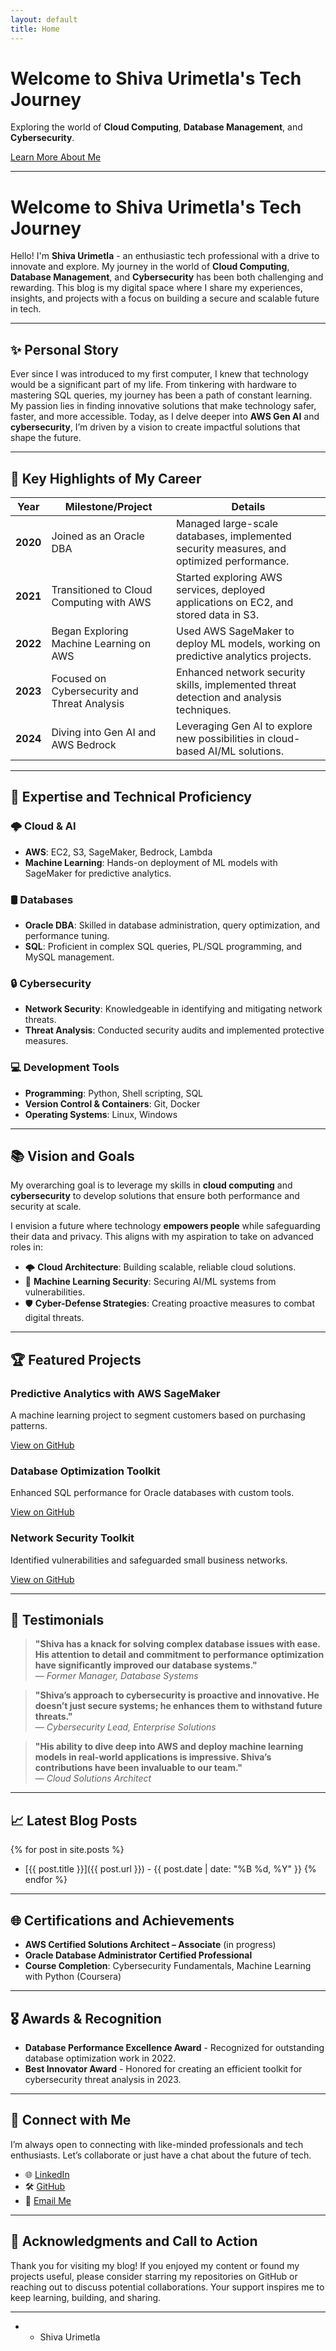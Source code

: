 ```yaml
---
layout: default
title: Home
---
```


<div class="hero-banner">
  <h1>Welcome to <span class="highlight">Shiva Urimetla's</span> Tech Journey</h1>
  <p>Exploring the world of <strong>Cloud Computing</strong>, <strong>Database Management</strong>, and <strong>Cybersecurity</strong>.</p>
  <a href="#about" class="hero-button">Learn More About Me</a>
</div>

---

# Welcome to Shiva Urimetla's Tech Journey

Hello! I'm **Shiva Urimetla** - an enthusiastic tech professional with a drive to innovate and explore. My journey in the world of **Cloud Computing**, **Database Management**, and **Cybersecurity** has been both challenging and rewarding. This blog is my digital space where I share my experiences, insights, and projects with a focus on building a secure and scalable future in tech.

---

## ✨ Personal Story

Ever since I was introduced to my first computer, I knew that technology would be a significant part of my life. From tinkering with hardware to mastering SQL queries, my journey has been a path of constant learning. My passion lies in finding innovative solutions that make technology safer, faster, and more accessible. Today, as I delve deeper into **AWS Gen AI** and **cybersecurity**, I’m driven by a vision to create impactful solutions that shape the future.

---

## 🌟 Key Highlights of My Career

| Year       | Milestone/Project                                           | Details                                                                                  |
|------------|-------------------------------------------------------------|------------------------------------------------------------------------------------------|
| **2020**   | Joined as an Oracle DBA                                     | Managed large-scale databases, implemented security measures, and optimized performance. |
| **2021**   | Transitioned to Cloud Computing with AWS                    | Started exploring AWS services, deployed applications on EC2, and stored data in S3.     |
| **2022**   | Began Exploring Machine Learning on AWS                     | Used AWS SageMaker to deploy ML models, working on predictive analytics projects.        |
| **2023**   | Focused on Cybersecurity and Threat Analysis                | Enhanced network security skills, implemented threat detection and analysis techniques.   |
| **2024**   | Diving into Gen AI and AWS Bedrock                          | Leveraging Gen AI to explore new possibilities in cloud-based AI/ML solutions.           |

---

## 🚀 Expertise and Technical Proficiency

<div class="expertise-grid">

  <div class="expertise-item">
    <h3>🌩️ Cloud & AI</h3>
    <ul>
      <li><strong>AWS</strong>: EC2, S3, SageMaker, Bedrock, Lambda</li>
      <li><strong>Machine Learning</strong>: Hands-on deployment of ML models with SageMaker for predictive analytics.</li>
    </ul>
  </div>

  <div class="expertise-item">
    <h3>🛢️ Databases</h3>
    <ul>
      <li><strong>Oracle DBA</strong>: Skilled in database administration, query optimization, and performance tuning.</li>
      <li><strong>SQL</strong>: Proficient in complex SQL queries, PL/SQL programming, and MySQL management.</li>
    </ul>
  </div>

  <div class="expertise-item">
    <h3>🔒 Cybersecurity</h3>
    <ul>
      <li><strong>Network Security</strong>: Knowledgeable in identifying and mitigating network threats.</li>
      <li><strong>Threat Analysis</strong>: Conducted security audits and implemented protective measures.</li>
    </ul>
  </div>

  <div class="expertise-item">
    <h3>💻 Development Tools</h3>
    <ul>
      <li><strong>Programming</strong>: Python, Shell scripting, SQL</li>
      <li><strong>Version Control & Containers</strong>: Git, Docker</li>
      <li><strong>Operating Systems</strong>: Linux, Windows</li>
    </ul>
  </div>

</div>


---

## 📚 Vision and Goals

<div class="vision-container">
  <p class="vision-text">
    My overarching goal is to leverage my skills in <strong>cloud computing</strong> and <strong>cybersecurity</strong> to develop solutions that ensure both performance and security at scale.
  </p>

  <p class="vision-text">
    I envision a future where technology <strong>empowers people</strong> while safeguarding their data and privacy. This aligns with my aspiration to take on advanced roles in:
  </p>

  <ul class="vision-list">
    <li>🌩️ <strong>Cloud Architecture</strong>: Building scalable, reliable cloud solutions.</li>
    <li>🔐 <strong>Machine Learning Security</strong>: Securing AI/ML systems from vulnerabilities.</li>
    <li>🛡️ <strong>Cyber-Defense Strategies</strong>: Creating proactive measures to combat digital threats.</li>
  </ul>
</div>


---

## 🏆 Featured Projects

<div class="projects">
  <div class="project-card">
    <h3>Predictive Analytics with AWS SageMaker</h3>
    <p>A machine learning project to segment customers based on purchasing patterns.</p>
    <a href="https://github.com/Shiva-urimetla/ml-deployment" class="project-button">View on GitHub</a>
  </div>
  <div class="project-card">
    <h3>Database Optimization Toolkit</h3>
    <p>Enhanced SQL performance for Oracle databases with custom tools.</p>
    <a href="https://github.com/Shiva-urimetla/sql-optimization" class="project-button">View on GitHub</a>
  </div>
  <div class="project-card">
    <h3>Network Security Toolkit</h3>
    <p>Identified vulnerabilities and safeguarded small business networks.</p>
    <a href="https://github.com/Shiva-urimetla/network-security-toolkit" class="project-button">View on GitHub</a>
  </div>
</div>

---

## 💬 Testimonials

> **"Shiva has a knack for solving complex database issues with ease. His attention to detail and commitment to performance optimization have significantly improved our database systems."**  
> — *Former Manager, Database Systems*

> **"Shiva’s approach to cybersecurity is proactive and innovative. He doesn’t just secure systems; he enhances them to withstand future threats."**  
> — *Cybersecurity Lead, Enterprise Solutions*

> **"His ability to dive deep into AWS and deploy machine learning models in real-world applications is impressive. Shiva’s contributions have been invaluable to our team."**  
> — *Cloud Solutions Architect*

---

## 📈 Latest Blog Posts

{% for post in site.posts %}
  - [{{ post.title }}]({{ post.url }}) - {{ post.date | date: "%B %d, %Y" }}
{% endfor %}

---

## 🌐 Certifications and Achievements

- **AWS Certified Solutions Architect – Associate** (in progress)
- **Oracle Database Administrator Certified Professional**
- **Course Completion**: Cybersecurity Fundamentals, Machine Learning with Python (Coursera)

---

## 🎖 Awards & Recognition

- **Database Performance Excellence Award** - Recognized for outstanding database optimization work in 2022.
- **Best Innovator Award** - Honored for creating an efficient toolkit for cybersecurity threat analysis in 2023.

---

## 🔗 Connect with Me

I’m always open to connecting with like-minded professionals and tech enthusiasts. Let’s collaborate or just have a chat about the future of tech.

- 🌐 [LinkedIn](https://www.linkedin.com/in/shiva-urimetla)
- 🛠 [GitHub](https://github.com/Shiva-urimetla)
- 📧 [Email Me](mailto:shiva.urimetla@gmail.com)

---

## 👏 Acknowledgments and Call to Action

Thank you for visiting my blog! If you enjoyed my content or found my projects useful, please consider starring my repositories on GitHub or reaching out to discuss potential collaborations. Your support inspires me to keep learning, building, and sharing.

---
* - Shiva Urimetla
